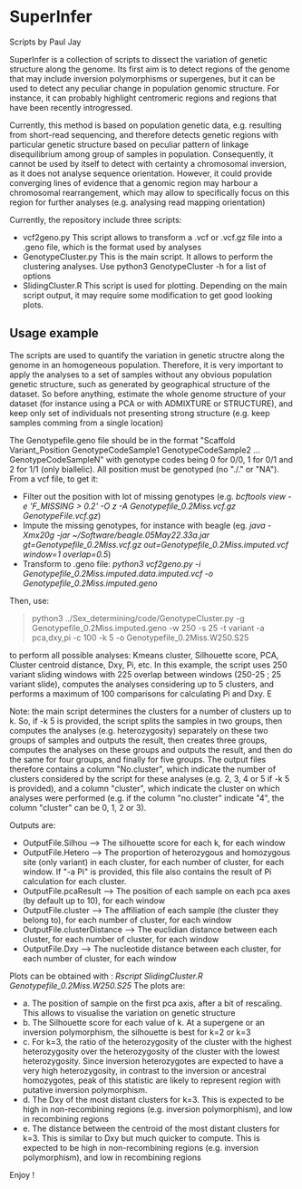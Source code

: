 # SuperInfer
Scripts by Paul Jay

SuperInfer is a collection of scripts to dissect the variation of genetic structure along the genome. Its first aim is to detect regions of the genome that may include inversion polymorphisms or supergenes, but it can be used to detect any peculiar change in population genomic structure. For instance, it can probably highlight centromeric regions and regions that have been recently introgressed.

Currently, this method is based on population genetic data, e.g. resulting from short-read sequencing, and therefore detects genetic regions with particular genetic structure based on peculiar pattern of linkage disequilibrium among group of samples in population. Consequently, it cannot be used by itself to detect with certainty a chromosomal inversion, as it does not analyse sequence orientation. However, it could provide converging lines of evidence that a genomic region may harbour a chromosomal rearrangement, which may allow to specifically focus on this region for further analyses (e.g. analysing read mapping orientation)  

Currently, the repository include three scripts:
 -  vcf2geno.py This script allows to transform a .vcf or .vcf.gz file into a .geno file, which is the format used by analyses
 -  GenotypeCluster.py This is the main script. It allows to perform the clustering analyses. Use python3 GenotypeCluster -h for a list of options
 -  SlidingCluster.R This script is used for plotting. Depending on the main script output, it may require some modification to get good looking plots.
	
## Usage example
The scripts are used to quantify the variation in genetic structre along the genome in an homogeneous population. Therefore, it is very important to apply the analyses to a set of samples without any obvious population genetic structure, such as generated by geographical structure of the dataset. So before anything, estimate the whole genome structure of your dataset (for instance using a PCA or with ADMIXTURE or STRUCTURE), and keep only set of individuals not presenting strong structure (e.g. keep samples comming from a single location)

The Genotypefile.geno file should be in the format "Scaffold Variant\_Position GenotypeCodeSample1 GenotypeCodeSample2 ... GenotypeCodeSampleN" with genotype codes being 0 for 0/0, 1 for 0/1 and 2 for 1/1 (only biallelic). All position must be genotyped (no "./." or "NA"). From a vcf file, to get it: 
 - Filter out the position with lot of missing genotypes (e.g.  *bcftools view -e 'F\_MISSING > 0.2' -O z -A Genotypefile\_0.2Miss.vcf.gz GenotypeFile.vcf.gz*)
 - Impute the missing genotypes, for instance with beagle (eg. *java -Xmx20g -jar ~/Software/beagle.05May22.33a.jar  gt=Genotypefile\_0.2Miss.vcf.gz out=Genotypefile\_0.2Miss.imputed.vcf window=1 overlap=0.5*)
 - Transform to .geno file: *python3 vcf2geno.py -i Genotypefile\_0.2Miss.imputed.data.imputed.vcf -o Genotypefile\_0.2Miss.imputed.geno*

Then, use:
 > python3 ../Sex_determining/code/GenotypeCluster.py -g Genotypefile\_0.2Miss.imputed.geno -w 250 -s 25 -t variant -a pca,dxy,pi -c 100 -k 5 -o Genotypefile\_0.2Miss.W250.S25 

to perform all possible analyses: Kmeans cluster, Silhouette score, PCA, Cluster centroid distance, Dxy, Pi, etc. In this example, the script uses 250 variant sliding windows with 225 overlap between windows (250-25 ; 25 variant slide), computes the analyses considering up to 5 clusters, and performs a maximum of 100 comparisons for calculating Pi and Dxy.
E

Note: the main script determines the clusters for a number of clusters up to k. So, if -k 5 is provided, the script splits the samples in two groups, then computes the analyses (e.g. heterozygosity) separately on these two groups of samples and outputs the result, then creates three groups, computes the analyses on these groups and outputs the result, and then do the same for four groups, and finally for five groups. The output files therefore contains a column "No.cluster", which indicate the number of clusters considered by the script for these analyses  (e.g. 2, 3, 4 or 5 if -k 5 is provided), and a column "cluster", which indicate the cluster on which analyses were performed (e.g. if the column "no.cluster" indicate "4", the column "cluster" can be 0, 1, 2 or 3).

Outputs are:
 - OutputFile.Silhou --> The silhouette score for each k, for each window 
 - OutputFile.Hetero --> The proportion of heterozygous and homozygous site (only variant) in each cluster, for each number of cluster, for each window. If "-a Pi" is provided, this file also contains the result of Pi calculation for each cluster.
 - OutputFile.pcaResult --> The position of each sample on each pca axes (by default up to 10), for each window
 - OutputFile.cluster --> The affiliation of each sample (the cluster they belong to), for each number of cluster, for each window
 - OutputFile.clusterDistance --> The euclidian distance between each cluster, for each number of cluster, for each window
 - OutputFile.Dxy --> The nucleotide distance between each cluster, for each number of cluster, for each window

Plots can be obtained with : *Rscript SlidingCluster.R Genotypefile\_0.2Miss.W250.S25*
The plots are: 
 - a. The position of sample on the first pca axis, after a bit of rescaling. This allows to visualise the variation on genetic structure
 - b. The Silhouette score for each value of k. At a supergene or an inversion polymorphism, the silhouette is best for k=2 or k=3
 - c. For k=3, the ratio of the heterozygosity of the cluster with the highest heterozygosity over the heterozygosity of the cluster with the lowest heterozygosity. Since inversion heterozygotes are expected to have a very high heterozygosity, in contrast to the inversion or ancestral homozygotes, peak of this statistic are likely to represent region with putative inversion polymorphism.
 - d. The Dxy of the most distant clusters for k=3. This is expected to be high in non-recombining regions (e.g. inversion polymorphism), and low in recombining regions
 - e. The distance between the centroid of the most distant clusters for k=3. This is similar to Dxy but much quicker to compute. This is expected to be high in non-recombining regions (e.g. inversion polymorphism), and low in recombining regions

Enjoy !
